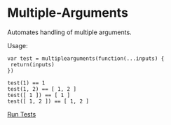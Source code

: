 # Multiple-Arguments
Automates handling of multiple arguments.

Usage:
```
var test = multiplearguments(function(...inputs) {
 return(inputs)
})

test(1) == 1
test(1, 2) == [ 1, 2 ]
test([ 1 ]) == [ 1 ]
test([ 1, 2 ]) == [ 1, 2 ]
```

<a href="https://danielherr.github.io/Multiple-Arguments/tests.html">Run Tests</a>
